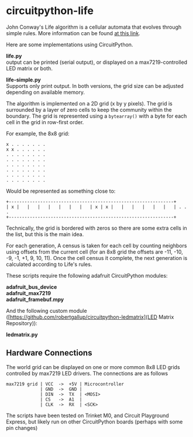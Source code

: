 # circuitpython-life

John Conway's Life algorithm is a cellular automata that evolves through simple rules. More information can be found [at this link](https://en.wikipedia.org/wiki/Conway%27s_Game_of_Life).

Here are some implementations using CircuitPython.

**life.py**  
output can be printed (serial output), or displayed on a max7219-controlled LED matrix or both.  

**life-simple.py**  
Supports only print output. In both versions, the grid size can be adjusted depending on available memory.

The algorithm is implemented on a 2D grid (x by y pixels). The grid is surrounded by a layer of zero cells to keep the community within the boundary. The grid is represented using a `bytearray()` with a byte for each cell in the grid in row-first order.

For example, the 8x8 grid:

```
x . . . . . . .
x x . . . . . .
. . . . . . . .
. . . . . . . .
. . . . . . . .
. . . . . . . .
. . . . . . . .
. . . . . . . .
```
Would be represented as something close to:


```
+---------------------------------------------------------------+
| x |   |   |   |   |   |   |   | x | x |   |   |   |   |   |   | . . .
+---------------------------------------------------------------+
```

Technically, the grid is bordered with zeros so there are some extra cells in the list, but this is the main idea.

For each generation, A census is taken for each cell by counting neighbors using offsets from the current cell (for an 8x8 grid the offsets are -11, -10, -9, -1, +1, 9, 10, 11). Once the cell census it complete, the next generation is calculated according to Life's rules.

These scripts require the following adafruit CircuitPython modules:

**adafruit_bus_device**  
**adafruit_max7219**  
**adafruit_framebuf.mpy**  

And the following custom module ([https://github.com/robertgallup/circuitpython-ledmatrix](LED Matrix Repository)):

**ledmatrix.py**    

## Hardware Connections

The world grid can be displayed on one or more common 8x8 LED grids controlled by max7219 LED drivers. The connections are as follows

```
max7219 grid | VCC  ->  +5V | Microcontroller
             | GND  ->  GND |
             | DIN  ->  TX  | <MOSI>
             | CS   ->  A1  |
             | CLK  ->  RX  | <SCK>
```

The scripts have been tested on Trinket M0, and Circuit Playground Express, but likely run on other CircuitPython boards (perhaps with some pin changes)
